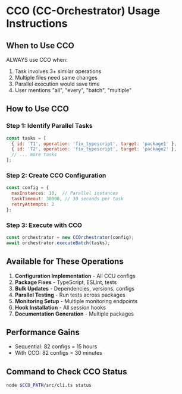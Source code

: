 # CCO (CC-Orchestrator) Usage Instructions

## When to Use CCO

ALWAYS use CCO when:
1. Task involves 3+ similar operations
2. Multiple files need same changes
3. Parallel execution would save time
4. User mentions "all", "every", "batch", "multiple"

## How to Use CCO

### Step 1: Identify Parallel Tasks
```javascript
const tasks = [
  { id: 'T1', operation: 'fix_typescript', target: 'package1' },
  { id: 'T2', operation: 'fix_typescript', target: 'package2' },
  // ... more tasks
];
```

### Step 2: Create CCO Configuration
```javascript
const config = {
  maxInstances: 10,  // Parallel instances
  taskTimeout: 30000, // 30 seconds per task
  retryAttempts: 2
};
```

### Step 3: Execute with CCO
```javascript
const orchestrator = new CCOrchestrator(config);
await orchestrator.executeBatch(tasks);
```

## Available for These Operations

1. **Configuration Implementation** - All CCU configs
2. **Package Fixes** - TypeScript, ESLint, tests
3. **Bulk Updates** - Dependencies, versions, configs
4. **Parallel Testing** - Run tests across packages
5. **Monitoring Setup** - Multiple monitoring endpoints
6. **Hook Installation** - All session hooks
7. **Documentation Generation** - Multiple packages

## Performance Gains

- Sequential: 82 configs = 15 hours
- With CCO: 82 configs = 30 minutes

## Command to Check CCO Status
```bash
node $CCO_PATH/src/cli.ts status
```
